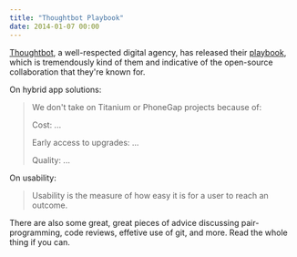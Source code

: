 ```yaml
---
title: "Thoughtbot Playbook"
date: 2014-01-07 00:00
---
```


[Thoughtbot](http://thoughtbot.com), a well-respected digital agency, has released their [playbook](http://playbook.thoughtbot.com), which is tremendously kind of them and indicative of the open-source collaboration that they're known for.

On hybrid app solutions:

> We don't take on Titanium or PhoneGap projects because of:
> 
> Cost: ...
> 
> Early access to upgrades: ...
> 
> Quality: ...

On usability:

> Usability is the measure of how easy it is for a user to reach an outcome.

There are also some great, great pieces of advice discussing pair-programming, code reviews, effetive use of git, and more. Read the whole thing if you can.

<!-- more -->
